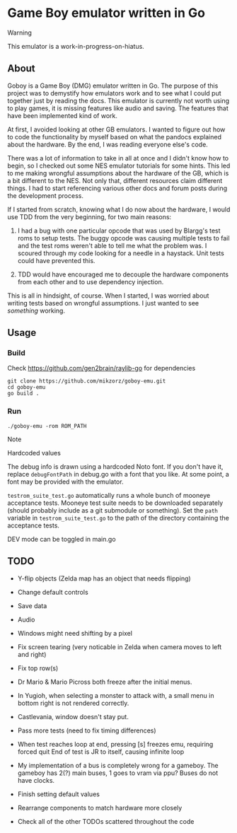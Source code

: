 # Game Boy emulator written in Go

> [!WARNING]
> This emulator is a work-in-progress-on-hiatus.

## About

 Goboy is a Game Boy (DMG) emulator written in Go. The purpose of this project was to demystify how emulators work and to see what I could put together just by reading the docs. This emulator is currently not worth using to play games, it is missing features like audio and saving. The features that have been implemented kind of work.  

 At first, I avoided looking at other GB emulators. I wanted to figure out how to code the functionality by myself based on what the pandocs explained about the hardware. By the end, I was reading everyone else's code.

 There was a lot of information to take in all at once and I didn't know how to begin, so I checked out some NES emulator tutorials for some hints. This led to me making wrongful assumptions about the hardware of the GB, which is a bit different to the NES. Not only that, different resources claim different things. I had to start referencing various other docs and forum posts during the development process.

 If I started from scratch, knowing what I do now about the hardware, I would use TDD from the very beginning, for two main reasons:

1) I had a bug with one particular opcode that was used by Blargg's test roms to setup tests. The buggy opcode was causing multiple tests to fail and the test roms weren't able to tell me what the problem was. I scoured through my code looking for a needle in a haystack. Unit tests could have prevented this.

2) TDD would have encouraged me to decouple the hardware components from each other and to use dependency injection.

This is all in hindsight, of course. When I started, I was worried about writing tests based on wrongful assumptions. I just wanted to see *something* working.

## Usage

### Build
Check https://github.com/gen2brain/raylib-go for dependencies
```
git clone https://github.com/mikzorz/goboy-emu.git
cd goboy-emu
go build .
```

### Run  
```
./goboy-emu -rom ROM_PATH
```

> [!NOTE]
> Hardcoded values

 The debug info is drawn using a hardcoded Noto font. If you don't have it, replace `debugFontPath` in debug.go with a font that you like. At some point, a font may be provided with the emulator.

`testrom_suite_test.go` automatically runs a whole bunch of mooneye acceptance tests.
Mooneye test suite needs to be downloaded separately (should probably include as a git submodule or something).
Set the `path` variable in `testrom_suite_test.go` to the path of the directory containing the acceptance tests.

DEV mode can be toggled in main.go

## TODO

- Y-flip objects (Zelda map has an object that needs flipping)
- Change default controls
- Save data
- Audio
- Windows might need shifting by a pixel
- Fix screen tearing (very noticable in Zelda when camera moves to left and right)
- Fix top row(s)
- Dr Mario & Mario Picross both freeze after the initial menus.
- In Yugioh, when selecting a monster to attack with, a small menu in bottom right is not rendered correctly.
- Castlevania, window doesn't stay put.

- Pass more tests (need to fix timing differences)

- When test reaches loop at end, pressing [s] freezes emu, requiring forced quit
   End of test is JR to itself, causing infinite loop

- My implementation of a bus is completely wrong for a gameboy. The gameboy has 2(?) main buses, 1 goes to vram via ppu? Buses do not have clocks.

- Finish setting default values
- Rearrange components to match hardware more closely

- Check all of the other TODOs scattered throughout the code
